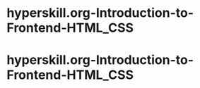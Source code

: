 # hyperskill.org-Introduction-to-Frontend-HTML_CSS
# hyperskill.org-Introduction-to-Frontend-HTML_CSS
